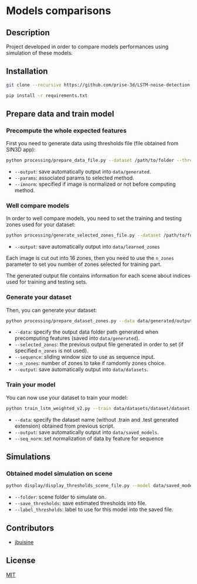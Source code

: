 # Models comparisons

## Description

Project developed in order to compare models performances using simulation of these models.

## Installation


```bash
git clone --recursive https://github.com/prise-3d/LSTM-noise-detection.git
```


```bash
pip install -r requirements.txt
```

## Prepare data and train model


### Precompute the whole expected features
First you need to generate data using thresholds file (file obtained from SIN3D app):

```bash
python processing/prepare_data_file.py --dataset /path/to/folder --thresholds file.csv --method svd  --params "0,200" --imnorm 0 --output output
```

- `--output`: save automatically output into `data/generated`.
- `--params`: associated params to selected method. 
- `--imnorm`: specified if image is normalized or not before computing method.

### Well compare models
In order to well compare models, you need to set the training and testing zones used for your dataset:

```bash
python processing/generate_selected_zones_file.py --dataset /path/to/folder --n_zones 12 --output file --thresholds file.csv
```

- `--output`: save automatically output into `data/learned_zones`

Each image is cut out into 16 zones, then you need to use the `n_zones` parameter to set you number of zones selected for training part.

The generated output file contains information for each scene about indices used for training and testing sets.

### Generate your dataset

Then, you can generate your dataset:

```bash
python processing/prepare_dataset_zones.py --data data/generated/output --selected_zones data/learned_zones/file --sequence 5 --output data/datasets/name
```

- `--data`: specify the output data folder path generated when precomputing features (saved into `data/generated`).
- `--selected_zones`: the previous output file generated in order to set (if specified `n_zones` is not used).
- `--sequence`: sliding window size to use as sequence input.
- `--n_zones`: number of zones to take if ramdomly zones choice.
- `--output`: save automatically output into `data/datasets`.

### Train your model

You can now use your dataset to train your model:

```bash
python train_lstm_weighted_v2.py --train data/datasets/dataset/dataset.train --test data/datasets/dataset/dataset.train --output modelv1 --seq_norm 1
```

- `--data`: specify the dataset name (without .train and .test generated extension) obtained from previous script.
- `--output`: save automatically output into `data/saved_models`.
- `--seq_norm`: set normalization of data by feature for sequence

## Simulations


### Obtained model simulation on scene

```bash
python display/display_thresholds_scene_file.py --model data/saved_models/modelv1.joblib --method svd --params "0,200" --sequence 5 --imnorm 1 --scene /path/to/scene --selected_zones data/learned_zones/file --thresholds filename.csv --save_thresholds simulation.csv --label_thresholds "Simulate modelv1"
```

- `--folder`: scene folder to simulate on.
- `--save_thresholds`: save estimated thresholds into file.
- `--label_thresholds`: label to use for this model into the saved file.


## Contributors

* [jbuisine](https://github.com/jbuisine)

## License

[MIT](LICENSE)